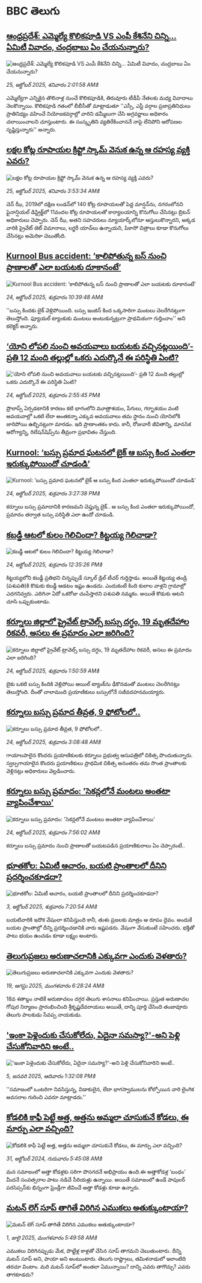 # BBC తెలుగు## [ఆంధ్రప్రదేశ్: ఎమ్మెల్యే కొలికపూడి VS ఎంపీ కేశినేని చిన్ని... ఏమిటీ వివాదం, చంద్రబాబు ఏం చేయనున్నారు? ](https://www.bbc.com/telugu/articles/c9d6jzjq3d7o?at_medium=RSS&at_campaign=rss?at_campaign=githubrss)![ఆంధ్రప్రదేశ్: ఎమ్మెల్యే కొలికపూడి VS ఎంపీ కేశినేని చిన్ని... ఏమిటీ వివాదం, చంద్రబాబు ఏం చేయనున్నారు? ](https://ichef.bbci.co.uk/ace/ws/240/cpsprodpb/2bf0/live/858b72d0-b13f-11f0-b2a1-6f537f66f9aa.jpg)_25, అక్టోబర్ 2025, శనివారం 2:01:58 AMకి_ఎమ్మెల్యేగా ఎన్నికైన తొలినాళ్ల నుంచే కొలికపూడికి, తిరువూరు టీడీపీ నేతలకు మధ్య వివాదాలు నెలకొన్నాయి.  కొలికపూడి  గతంలో బీబీసీతో  మాట్లాడుతూ ''ఎస్సీ, ఎస్టీ వర్గాల ప్రజాప్రతినిధులు ప్రాతినిధ్యం వహించే నియోజకవర్గాల్లో వారిని  డమ్మీలుగా చేసి అగ్రవర్ణాలు అధికారం చలాయించాలని చూస్తుంటారు. ఈ సంస్కృతిని వ్యతిరేకించాననే నాపై లేనిపోని ఆరోపణల సృష్టిస్తున్నారు'' అన్నారు.## [లక్షల కోట్ల రూపాయల క్రిప్టో స్కామ్ వెనుక ఉన్న ఆ రహస్య వ్యక్తి ఎవరు? ](https://www.bbc.com/telugu/articles/cn7ex4m34kno?at_medium=RSS&at_campaign=rss?at_campaign=githubrss)![లక్షల కోట్ల రూపాయల క్రిప్టో స్కామ్ వెనుక ఉన్న ఆ రహస్య వ్యక్తి ఎవరు? ](https://ichef.bbci.co.uk/ace/ws/240/cpsprodpb/5937/live/7a4aa830-b0ce-11f0-aa13-0b0479f6f42a.jpg)_25, అక్టోబర్ 2025, శనివారం 3:53:34 AMకి_చెన్ ఝీ, 2019లో దక్షిణ లండన్‌లో 140 కోట్ల రూపాయలతో పెద్ద మాన్షన్‌ను, నగరంలోనని ఫైనాన్షియల్ డిస్ట్రిక్ట్‌లో 11వందల కోట్ల రూపాయలతో కార్యాలయాన్ని కొనుగోలు చేసినట్లు బ్రిటన్ అధికారులు చెప్పారు. చెన్ ఝీ, అతని సహచరులు న్యూయార్క్‌లోనూ ఆస్తులుకొన్నారని, అక్కడ వారికి ప్రైవేట్ జెట్ విమానాలు, లగ్జరీ యాచ్‌లు ఉన్నాయని, పికాసో చిత్రాలు కూడా కొనుగోలు చేసినట్లు అమెరికా చెబుతోంది.## [Kurnool Bus accident: ‘కాలిపోతున్న బస్ నుంచి ప్రాణాలతో ఎలా బయటకు దూకానంటే’](https://www.bbc.com/telugu/articles/cql96xdxk6qo?at_medium=RSS&at_campaign=rss?at_campaign=githubrss)![Kurnool Bus accident: ‘కాలిపోతున్న బస్ నుంచి ప్రాణాలతో ఎలా బయటకు దూకానంటే’](https://ichef.bbci.co.uk/ace/ws/240/cpsprodpb/5ba9/live/e6ad0c90-b0c2-11f0-aa13-0b0479f6f42a.png)_24, అక్టోబర్ 2025, శుక్రవారం 10:39:48 AMకి_''బస్సు కిందకు బైక్ వెళ్లిపోయింది. బస్సు ఇంజిన్ కింద ఒక్కసారిగా మంటలు చెలరేగినట్లుగా తెలుస్తోంది. ఫ్యూయల్ ట్యాంకుకు మంటలు అంటుకున్నట్లుగా ప్రాథమికంగా గుర్తించాం'' అని కలెక్టర్ అన్నారు.## [‘యోని లోపలి నుంచి అవయవాలు బయటకు వచ్చినట్లయింది’-  ప్రతి 12 మంది తల్లుల్లో ఒకరు ఎదుర్కొనే ఈ పరిస్థితి ఏంటి?](https://www.bbc.com/telugu/articles/cvgv864e1y2o?at_medium=RSS&at_campaign=rss?at_campaign=githubrss)![‘యోని లోపలి నుంచి అవయవాలు బయటకు వచ్చినట్లయింది’-  ప్రతి 12 మంది తల్లుల్లో ఒకరు ఎదుర్కొనే ఈ పరిస్థితి ఏంటి?](https://ichef.bbci.co.uk/ace/ws/240/cpsprodpb/d794/live/45496fe0-b0e7-11f0-ba75-093eca1ac29b.jpg)_24, అక్టోబర్ 2025, శుక్రవారం 2:55:45 PMకి_ప్రొలాప్స్ ఏర్పడటానికి కారణం కటి భాగంలోని మూత్రాశయం, పేగులు, గర్భాశయం వంటి అవయవాల్లో ఒకటి లేదా అంతకన్నా ఎక్కువ అవయవాలు తమ స్థానం నుంచి యోనిలోకి జారిపోయి ఉబ్బినట్లుగా మారడం. ఇది ప్రాణాంతకం కాదు. కానీ, రోజువారీ జీవితాన్ని, మానసిక ఆరోగ్యాన్ని, రిలేషన్‌షిప్స్‌ను తీవ్రంగా ప్రభావితం చేస్తుంది.## [Kurnool: ‘బస్సు ప్రమాద ఘటనలో బైక్ ఆ బస్సు కింద ఎంతలా ఇరుక్కుపోయిందో చూడండి’](https://www.bbc.com/telugu/articles/cm2le59097ro?at_medium=RSS&at_campaign=rss?at_campaign=githubrss)![Kurnool: ‘బస్సు ప్రమాద ఘటనలో బైక్ ఆ బస్సు కింద ఎంతలా ఇరుక్కుపోయిందో చూడండి’](https://ichef.bbci.co.uk/ace/ws/240/cpsprodpb/7a3e/live/4e4de1b0-b0ed-11f0-aa13-0b0479f6f42a.jpg)_24, అక్టోబర్ 2025, శుక్రవారం 3:27:38 PMకి_కర్నూలు బస్సు ప్రమాదానికి కారణమని చెప్తున్న బైక్.. ఆ బస్సు కింద ఎంతలా ఇరుక్కుపోయిందో, ప్రమాదం తర్వాత బస్సు పరిస్థితి ఎలా ఉందో చూడండి.## [కబడ్డీ ఆటలో కులం గెలిచిందా? కిట్టయ్య గెలిచాడా?](https://www.bbc.com/telugu/articles/cly1q59633po?at_medium=RSS&at_campaign=rss?at_campaign=githubrss)![కబడ్డీ ఆటలో కులం గెలిచిందా? కిట్టయ్య గెలిచాడా?](https://ichef.bbci.co.uk/ace/ws/240/cpsprodpb/ede6/live/995989b0-b0d5-11f0-bf5a-11e181bfe30d.png)_24, అక్టోబర్ 2025, శుక్రవారం 12:35:26 PMకి_కిట్ట‌య్య‌లోని క‌బ‌డ్డీ ప్ర‌తిభ‌ని చిన్న‌ప్పుడే స్కూల్ డ్రిల్ టీచ‌ర్ గుర్తిస్తాడు. అయితే కిట్ట‌య్య తండ్రి (ప‌శుప‌తి)కి కొడుకు క‌బ‌డ్డీ ఆడ‌టం ఇష్టం ఉండదు. ఎందుకంటే కింది కులాల వాళ్ల‌ని గ్రామాల్లో ఎద‌గ‌నివ్వ‌రు. ఎదిగినా ఏదో ఒక‌రోజు చంపేస్తార‌ని పశుపతి న‌మ్మ‌కం. అయితే కొడుకు ఆట‌ని చూసి ఒప్పుకుంటాడు.## [కర్నూలు జిల్లాలో ప్రైవేట్ ట్రావెల్స్ బస్సు దగ్ధం, 19 మృతదేహాల రికవరీ,   అసలు ఈ ప్రమాదం ఎలా జరిగింది? ](https://www.bbc.com/telugu/articles/cvgkp191718o?at_medium=RSS&at_campaign=rss?at_campaign=githubrss)![కర్నూలు జిల్లాలో ప్రైవేట్ ట్రావెల్స్ బస్సు దగ్ధం, 19 మృతదేహాల రికవరీ,   అసలు ఈ ప్రమాదం ఎలా జరిగింది? ](https://ichef.bbci.co.uk/ace/standard/240/cpsprodpb/4cad/live/efac5f00-b0ac-11f0-b2a1-6f537f66f9aa.jpg)_24, అక్టోబర్ 2025, శుక్రవారం 1:50:59 AMకి_బైకు ఒకటి బస్సు కిందికి వెళ్లిపోయి ఆయిల్ ట్యాంక్‌ను ఢీకొనడంతో మంటలు చెలరేగినట్లు తెలుస్తోంది. దీంతో చాలామంది ప్రయాణికులు బస్సులోనే సజీవదహనమయ్యారు.## [కర్నూలు బస్సు ప్రమాద తీవ్రత, 9 ఫోటోలలో..](https://www.bbc.com/telugu/articles/c5y06k323g7o?at_medium=RSS&at_campaign=rss?at_campaign=githubrss)![కర్నూలు బస్సు ప్రమాద తీవ్రత, 9 ఫోటోలలో..](https://ichef.bbci.co.uk/ace/ws/240/cpsprodpb/5109/live/f02edca0-b084-11f0-9055-65ae99a3d66e.jpg)_24, అక్టోబర్ 2025, శుక్రవారం 3:08:48 AMకి_గాయాలపాలైన కొందరు ప్రయాణికులకు కర్నూలు ప్రభుత్వ ఆసుపత్రిలో చికిత్స పొందుతున్నారు. స్వల్పగాయాలైన కొందరు ప్రయాణికులు ప్రాథమిక చికిత్స అనంతరం తమ సొంత ప్రాంతాలకు వెళ్లినట్లు అధికారులు వెల్లడించారు.## [కర్నూలు బస్సు ప్రమాదం: 'సెకన్లలోనే మంటలు అంతటా వ్యాపించేశాయి'](https://www.bbc.com/telugu/articles/c8eyp805p5lo?at_medium=RSS&at_campaign=rss?at_campaign=githubrss)![కర్నూలు బస్సు ప్రమాదం: 'సెకన్లలోనే మంటలు అంతటా వ్యాపించేశాయి'](https://ichef.bbci.co.uk/ace/ws/240/cpsprodpb/4f96/live/ef5289c0-b0ad-11f0-aa13-0b0479f6f42a.jpg)_24, అక్టోబర్ 2025, శుక్రవారం 7:56:02 AMకి_కర్నూలు బస్సు ప్రమాదం నుంచి ప్రాణాలతో బయటపడిన ప్రయాణికురాలు ఏం చెప్పారంటే..## [భూతకోల: ఏమిటీ ఆచారం, బయటి ప్రాంతాలలో దీనిని ప్రదర్శించకూడదా?](https://www.bbc.com/telugu/articles/cr5qjnvzg7no?at_medium=RSS&at_campaign=rss?at_campaign=githubrss)![భూతకోల: ఏమిటీ ఆచారం, బయటి ప్రాంతాలలో దీనిని ప్రదర్శించకూడదా?](https://ichef.bbci.co.uk/ace/ws/240/cpsprodpb/c56a/live/c8838e90-9f8f-11f0-b741-177e3e2c2fc7.jpg)_3, అక్టోబర్ 2025, శుక్రవారం 7:20:54 AMకి_బయటివారికి ఇదొక వేషంలా కనిపిస్తుంది కానీ, తుళు ప్రజలకు మాత్రం ఆ రూపం దైవం. అందుకే బయట ప్రాంతాల్లో దీన్ని ప్రదర్శించడానికి వారు ఇష్టపడరు. వేషంగా వేసుకుంటే సహించరు. భక్తితో పాటు భయం ఉంచడం కూడా లక్ష్యం అంటారు.## [తెలుగుప్రజలు అరుణాచలానికి ఎక్కువగా ఎందుకు వెళతారు?](https://www.bbc.com/telugu/articles/c8jp32zrzxpo?at_medium=RSS&at_campaign=rss?at_campaign=githubrss)![తెలుగుప్రజలు అరుణాచలానికి ఎక్కువగా ఎందుకు వెళతారు?](https://ichef.bbci.co.uk/ace/ws/240/cpsprodpb/cf2d/live/01932bf0-7d85-11f0-98a0-956f61945264.jpg)_19, ఆగస్టు 2025, మంగళవారం 6:28:24 AMకి_18వ శతాబ్దం నాటికే అరుణాచలం దగ్గర తెలుగు శాసనాలు కనిపించాయి. ప్రస్తుత అరుణాచల గోపుర నిర్మాణం ప్రారంభించింది శ్రీకృష్ణదేవరాయలు అయితే, దాన్ని పూర్తి చేసింది తంజావూరు తెలుగు పాలకుడు సేవప్ప నాయకుడు.## ['ఇంకా పెళ్లెందుకు చేసుకోలేదు, ఏదైనా సమస్యా?'-అని పెళ్లి చేసుకోనివారిని అంటే..](https://www.bbc.com/telugu/articles/cgq1w3lz7yyo?at_medium=RSS&at_campaign=rss?at_campaign=githubrss)!['ఇంకా పెళ్లెందుకు చేసుకోలేదు, ఏదైనా సమస్యా?'-అని పెళ్లి చేసుకోనివారిని అంటే..](https://ichef.bbci.co.uk/ace/ws/240/cpsprodpb/f6de/live/72c94a60-cb3e-11ef-87df-d575b9a434a4.jpg)_5, జనవరి 2025, ఆదివారం 1:32:08 PMకి_''సమాజంలో ఒంటరిగా నివసిస్తున్న, విడాకులైన, లేదా భాగస్వాములను కోల్పోయిన వారి లైంగిక అవసరాల గురించి ఎవరూ మాట్లాడరు.''## [కోడలికి కాఫీ పెట్టే అత్త, అత్తను అమ్మలా చూసుకునే కోడలు, ఈ మార్పు ఎలా వచ్చింది?](https://www.bbc.com/telugu/articles/c1l41zl8el2o?at_medium=RSS&at_campaign=rss?at_campaign=githubrss)![కోడలికి కాఫీ పెట్టే అత్త, అత్తను అమ్మలా చూసుకునే కోడలు, ఈ మార్పు ఎలా వచ్చింది?](https://ichef.bbci.co.uk/ace/ws/240/cpsprodpb/2b61/live/9176a6d0-8b0e-11ef-a81b-b1eda9741da3.jpg)_31, అక్టోబర్ 2024, గురువారం 5:45:08 AMకి_మన సమాజంలో అత్తా కోడళ్లకు సరిగా పొసగదనే అభిప్రాయం ఉంది.ఈ అత్తాకోడళ్ల ‘బంధం’ మీదనే సంవత్సరాల పాటు నడిచే సీరియళ్లు ఉన్నాయి. అయితే సమాజంలో ఉండే పాపులర్ పరసెప్సన్‌కు భిన్నంగా ఫ్రెండ్లీగా జీవించే అత్తా కోడళ్లు కూడా ఉన్నారు.## [మటన్ లెగ్ సూప్ తాగితే విరిగిన ఎముకలు అతుక్కుంటాయా?](https://www.bbc.com/telugu/articles/c0l4g92j8kzo?at_medium=RSS&at_campaign=rss?at_campaign=githubrss)![మటన్ లెగ్ సూప్ తాగితే విరిగిన ఎముకలు అతుక్కుంటాయా?](https://ichef.bbci.co.uk/ace/ws/240/cpsprodpb/b31e/live/cce532c0-6d41-11f0-9462-bb509dc78127.jpg)_1, జులై 2025, మంగళవారం 5:49:58 AMకి_ఎముకలు విరిగినప్పుడు మేక, పొట్టేళ్ల కాళ్లతో చేసిన సూప్ తాగమని చెబుతుంటారు. దీన్ని మటన్ సూప్ అని, పాయా అని అంటుంటారు. తెలుగు రాష్ట్రాలు, తమిళనాడులో ఇలాంటిది తరచూ వింటాం. మరి మటన్ సూప్‌లో అంతలా ఏమున్నాయి? దాన్ని ఎవరు తాగొచ్చు? ఎవరు తాగకూడదు?